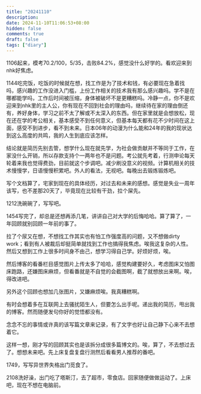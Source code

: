```yaml
---
title: "20241110"
description: 
date: 2024-11-10T11:06:53+08:00
hidden: false
comments: true
draft: false
tags: ["diary"]
---
```

1106起来，模考70.2/100，5/35，击败84.2%，感觉没什么好学的。看欢迎来到nhk好焦虑。

1144吃完饭，吃饭的时候就在想，找工作是为了技术和钱，有必要现在急着找吗，感兴趣的工作没进入门槛，上份工作相关的技术我有那么感兴趣吗。学不是在哪都能学吗，工作后时间被压缩，身体被破坏不是更糟糕吗。冷静一点，你不是欢迎来到nhk里的主人公，你有现在不回到社会的理由吗，继续待在家的理由倒还有，养好身体，学习之前不太了解或不太深入的东西。但在家里就是会想放松，现在还在学的考公相关，基本感受不到任何意义，但基本每天都有花不少时间在这上面，感受不到进步，看不到未来。日本06年的动漫为什么能和24年的我的现状达到这么高度的共鸣，我的人生到底应该怎样。

结论就是简历先别去管，想学什么现在就先学，为社会做贡献并不等同于工作，在家没什么开销，所以存款支持个一两年也不是问题。考公就先考着，行测申论每天轮着来我也觉得费劲，目前就这个步调吧。减少刷没意义的视频。计算机相关的技术慢慢学，日语慢慢积累吧。外人的看法，无视吧。每晚出去锻炼锻炼吧。

写个文档算了，宅家到现在的具体经历，对过去和未来的感想。感觉是失业一周年该写，也不差那20天了，毕竟现在比较有干劲，拉个屎先。

1212洗碗碗了，写写吧。

1454写完了，却总是还想再添几笔，讲讲自己对大学的后悔哈哈。算了算了，一年回顾就别回顾一年前的事了。

拉了个尿又在想，不想找工作其实也有怕工作强度高的问题，又不想做dirty work；看到有人被裁后却挺简单就找到工作也搞得我焦虑。唉我这复杂的人性。然后又想到工作上很多时间身不由己，想学习得自己学。好烦好烦，唉。

然后博客的看番栏目感觉图片上传太多了哈哈，感觉构建要好久，考虑图床又怕图床跑路，还嫌图床麻烦，但看番就是不自觉的会截图啊，截了就想放出来啊。唉，得改进吧。

另外这个回顾也想加几张图片，又嫌麻烦唉。我真糟糕啊。

有时会想着多在互联网上去骚扰陌生人，但要怎么出手呢。递出我的简历，甩出我的博客。然而随便发句你好的觉悟都没有。

念念不忘的事情或许真的该写篇文章来记录，有了文字也好让自己静下心来不去想着它。

这样一想，刚才写的回顾其实也是该拆分成很多篇博文的。唉，算了，不去想过去了。想想未来吧。先上床复盘复盘行测然后看看男人推荐的番吧。

1749，写写异世界失格出门觅食了。

2108洗好澡，出门吃了塔斯汀，去了超市，零食店。回家随便做做运动了。上床吧，现在不想在电脑前。
